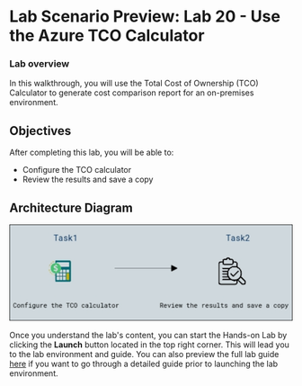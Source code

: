 # Lab Scenario Preview: Lab 20 - Use the Azure TCO Calculator

### Lab overview

In this walkthrough, you will use the Total Cost of Ownership (TCO) Calculator to generate cost comparison report for an on-premises environment.

## Objectives

After completing this lab, you will be able to:

- Configure the TCO calculator
- Review the results and save a copy

## Architecture Diagram

![](../images/az900lab20.png)

Once you understand the lab's content, you can start the Hands-on Lab by clicking the **Launch** button located in the top right corner. This will lead you to the lab environment and guide. You can also preview the full lab guide [here](https://experience.cloudlabs.ai/#/labguidepreview/5f996d34-b25d-448a-aed9-8e95efec146e) if you want to go through a detailed guide prior to launching the lab environment. 
